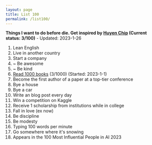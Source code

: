 ```yaml
---
layout: page
title: List 100 
permalink: /list100/
---
```

<!-- <i class="fa-solid fa-check"></i> -->
**Things I want to do before die. Get inspired by [Huyen Chip](https://huyenchip.com/list-100/) (Current status: 3/100)** - Updated: 2023-1-26
1. <i class="fa-sharp fa-solid fa-xmark"></i> Lean English
2. <i class="fa-sharp fa-solid fa-xmark"></i> Live in another country
3. <i class="fa-sharp fa-solid fa-xmark"></i> Start a company
4. ~ Be awesome
5. ~ Be kind
6. <i class="fa-sharp fa-solid fa-xmark"></i> <a href="{{ site.baseurl }}/1000books/" target="_blank">Read 1000 books</a> (3/1000) (Started: 2023-1-1)
7. <i class="fa-sharp fa-solid fa-xmark"></i> Become the first author of a paper at a top-tier conference
8. <i class="fa-sharp fa-solid fa-xmark"></i> Bye a house
9. <i class="fa-sharp fa-solid fa-xmark"></i> Bye a car
10. <i class="fa-solid fa-check"></i> Write an blog post every day
11. <i class="fa-sharp fa-solid fa-xmark"></i> Win a competition on Kaggle
12. <i class="fa-sharp fa-solid fa-xmark"></i> Receive 1 scholarship from institutions while in college
13. <i class="fa-solid fa-check"></i> Fall in love (ex now)
14. <i class="fa-sharp fa-solid fa-xmark"></i> Be discipline
15. <i class="fa-sharp fa-solid fa-xmark"></i> Be modesty
16. <i class="fa-sharp fa-solid fa-xmark"></i> Typing 100 words per minute
17. <i class="fa-sharp fa-solid fa-xmark"></i> Go somewhere where it's snowing
18. <i class="fa-sharp fa-solid fa-xmark"></i> Appears in the 100 Most Influential People in AI 2023